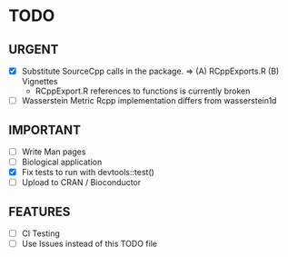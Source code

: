# TODO

## URGENT
- [x] Substitute SourceCpp calls in the package. => (A) RCppExports.R (B) Vignettes
	* RCppExport.R references to functions is currently broken
- [ ] Wasserstein Metric Rcpp implementation differs from wasserstein1d

## IMPORTANT
- [ ] Write Man pages
- [ ] Biological application
- [x] Fix tests to run with devtools::test()
- [ ] Upload to CRAN / Bioconductor

## FEATURES
- [ ] CI Testing
- [ ] Use Issues instead of this TODO file
